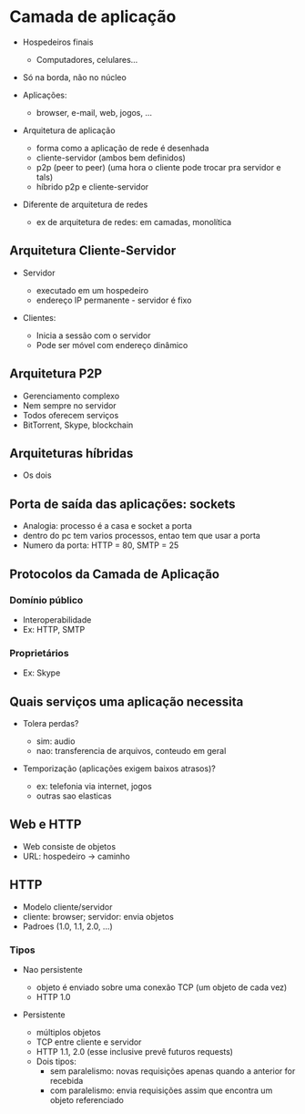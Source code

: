 <!-- Aula 3 -->

# Camada de aplicação

- Hospedeiros finais
  - Computadores, celulares...

- Só na borda, não no núcleo
- Aplicações:
  - browser, e-mail, web, jogos, ...

- Arquitetura de aplicação
  - forma como a aplicação de rede é desenhada
  - cliente-servidor (ambos bem definidos)
  - p2p (peer to peer) (uma hora o cliente pode trocar pra servidor e tals)
  - híbrido p2p e cliente-servidor

- Diferente de arquitetura de redes
  - ex de arquitetura de redes: em camadas, monolítica

## Arquitetura Cliente-Servidor

- Servidor
  - executado em um hospedeiro
  - endereço IP permanente - servidor é fixo

- Clientes:
  - Inicia a sessão com o servidor
  - Pode ser móvel com endereço dinâmico

## Arquitetura P2P

- Gerenciamento complexo
- Nem sempre no servidor
- Todos oferecem serviços
- BitTorrent, Skype, blockchain

## Arquiteturas híbridas

- Os dois

## Porta de saída das aplicações: sockets

- Analogia: processo é a casa e socket a porta
- dentro do pc tem varios processos, entao tem que usar a porta
- Numero da porta: HTTP = 80, SMTP = 25

## Protocolos da Camada de Aplicação

### Domínio público

- Interoperabilidade
- Ex: HTTP, SMTP

### Proprietários

- Ex: Skype

## Quais serviços uma aplicação necessita

- Tolera perdas?
  - sim: audio
  - nao: transferencia de arquivos, conteudo em geral

- Temporização (aplicações exigem baixos atrasos)?
  - ex: telefonia via internet, jogos
  - outras sao elasticas

## Web e HTTP

- Web consiste de objetos
- URL: hospedeiro -> caminho

## HTTP

- Modelo cliente/servidor
- cliente: browser; servidor: envia objetos
- Padroes (1.0, 1.1, 2.0, ...)

### Tipos 

- Nao persistente
  - objeto é enviado sobre uma conexão TCP (um objeto de cada vez)
  - HTTP 1.0

- Persistente
  - múltiplos objetos
  - TCP entre cliente e servidor
  - HTTP 1.1, 2.0 (esse inclusive prevê futuros requests)
  - Dois tipos:
    - sem paralelismo: novas requisições apenas quando a anterior for recebida
    - com paralelismo: envia requisições assim que encontra um objeto referenciado